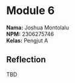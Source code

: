 # Module 6
**Nama:**   Joshua Montolalu<br>
**NPM:**    2306275746<br>
**Kelas:**  Pengjut A<br>

## Reflection
TBD